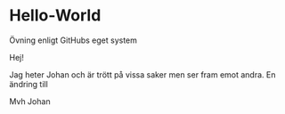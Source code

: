 # Hello-World
Övning enligt GitHubs eget system


Hej!

Jag heter Johan och är trött på vissa saker men ser fram emot andra.
En ändring till

Mvh
Johan
